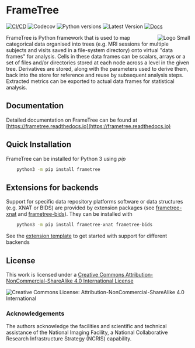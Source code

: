 # FrameTree

[![CI/CD](https://github.com/ArcanaFramework/frametree/actions/workflows/ci-cd.yml/badge.svg)](https://github.com/ArcanaFramework/frametree/actions/workflows/ci-cd.yml)
![Codecov](https://codecov.io/gh/ArcanaFramework/frametree/branch/main/graph/badge.svg?token=UIS0OGPST7)
![Python versions](https://img.shields.io/pypi/pyversions/frametree.svg)
![Latest Version](https://img.shields.io/pypi/v/frametree.svg)
[![Docs](https://img.shields.io/badge/docs-latest-brightgreen.svg?style=flat)](https://arcanaframework.github.io/frametree/)

<img src="./docs/source/_static/images/logo_small.png" alt="Logo Small" style="float: right;">

FrameTree is Python framework that is used to map categorical data organised into trees
(e.g. MRI sessions for multiple subjects and visits saved in a file-system directory)
onto virtual "data frames" for analysis. Cells in these data frames can be scalars, arrays
or a set of files and/or directories stored at each node across a level in the given tree.
Derivatives are stored, along with the parameters used to derive them, back into
the store for reference and reuse by subsequent analysis steps.
Extracted metrics can be exported to actual data frames for statistical analysis.

## Documentation

Detailed documentation on FrameTree can be found at [https://frametree.readthedocs.io](https://frametree.readthedocs.io)

## Quick Installation

FrameTree can be installed for Python 3 using *pip*

```bash
    python3 -m pip install frametree
```

## Extensions for backends

Support for specific data repository platforms software or data structures (e.g. XNAT or BIDS)
are provided by extension packages (see [frametree-xnat](https://github.com/ArcanaFramework/frametree-xnat)
and [frametree-bids](https://github.com/ArcanaFramework/frametree-bids)). They can be installed with

```bash
    python3 -m pip install frametree-xnat frametree-bids
```

See the [extension template](https://github.com/ArcanaFramework/frametree-extension-template)
to get started with support for different backends

## License

This work is licensed under a [Creative Commons Attribution-NonCommercial-ShareAlike 4.0 International License](http://creativecommons.org/licenses/by-nc-sa/4.0/)

![Creative Commons License: Attribution-NonCommercial-ShareAlike 4.0 International](https://i.creativecommons.org/l/by-nc-sa/4.0/88x31.png)

### Acknowledgements

The authors acknowledge the facilities and scientific and technical assistance of the
National Imaging Facility, a National Collaborative Research Infrastructure Strategy (NCRIS) capability.
